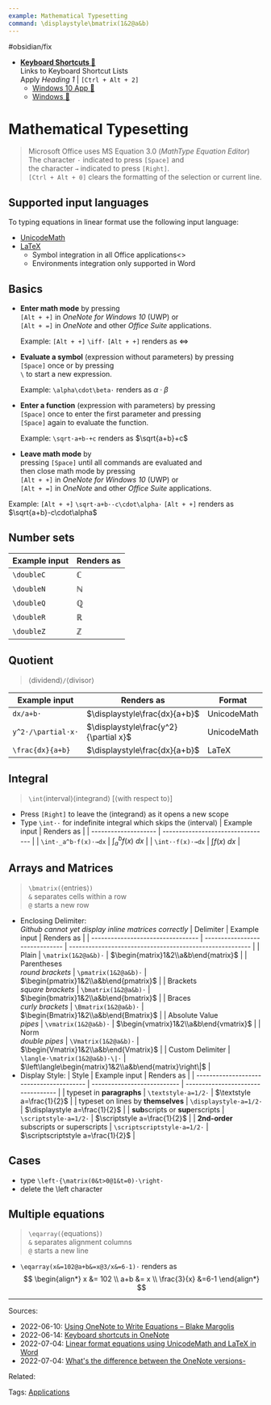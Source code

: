 ```yaml
---
example: Mathematical Typesetting
command: \displaystyle\bmatrix(1&2@a&b) 
---
```


#obsidian/fix 
- **[Keyboard Shortcuts 🔗](https://support.microsoft.com/en-us/office/keyboard-shortcuts-in-onenote-44b8b3f4-c274-4bcc-a089-e80fdcc87950)**  
    Links to Keyboard Shortcut Lists  
    Apply _Heading 1_ | `[Ctrl + Alt + 2]`
  - [Windows 10 App 🔗](https://support.microsoft.com/en-us/office/keyboard-shortcuts-in-onenote-44b8b3f4-c274-4bcc-a089-e80fdcc87950#PickTab=Windows_10_app)
  - [Windows 🔗](https://support.microsoft.com/en-us/office/keyboard-shortcuts-in-onenote-44b8b3f4-c274-4bcc-a089-e80fdcc87950#PickTab=Windows)

# Mathematical Typesetting

> Microsoft Office uses MS Equation 3.0 (_MathType Equation Editor_)  
> The character `·` indicated to press `[Space]` and  
> the character `→` indicated to press `[Right]`.  
> `[Ctrl + Alt + 0]` clears the formatting of the selection or current line.

## Supported input languages
To typing equations in linear format use the following input language:
- [UnicodeMath](https://www.unicode.org/notes/tn28/UTN28-PlainTextMath-v3.1.pdf)
- [LaTeX](http://tug.ctan.org/info/short-math-guide/short-math-guide.pdf)
  - Symbol integration in all Office applications<>
  - Environments integration only supported in Word

## Basics
- **Enter math mode** by pressing  
  `[Alt + +]` in _OneNote for Windows 10_ (UWP) or  
  `[Alt + =]` in _OneNote_ and other _Office Suite_ applications.  

  Example: `[Alt + +]` `\iff·` `[Alt + +]` renders as $\iff$

- **Evaluate a symbol** (expression without parameters) by pressing  
  `[Space]` once or by pressing  
  `\` to start a new expression.  

  Example: `\alpha\cdot\beta·` renders as $\alpha\cdot\beta$

- **Enter a function** (expression with parameters) by pressing  
  `[Space]` once to enter the first parameter and pressing  
  `[Space]` again to evaluate the function.  

  Example: `\sqrt·a+b·+c` renders as $\sqrt{a+b}+c$

- **Leave math mode** by  
  pressing `[Space]` until all commands are evaluated and  
  then close math mode by pressing  
  `[Alt + +]` in _OneNote for Windows 10_ (UWP) or  
  `[Alt + =]` in _OneNote_ and other _Office Suite_ applications.  

Example: `[Alt + +]` `\sqrt·a+b·-c\cdot\alpha·` `[Alt + +]` renders as $\sqrt{a+b}-c\cdot\alpha$
## Number sets
| Example input | Renders as   |
| ------------- | ------------ |
| `\doubleC`    | $\mathbb{C}$ |
| `\doubleN`    | $\mathbb{N}$ |
| `\doubleQ`    | $\mathbb{Q}$ |
| `\doubleR`    | $\mathbb{R}$ |
| `\doubleZ`    | $\mathbb{Z}$ |

## Quotient
> ⟨dividend⟩`/`⟨divisor⟩

| Example input      | Renders as                            | Format      |
| ------------------ | ------------------------------------- | ----------- |
| `dx/a+b·`          | $\displaystyle\frac{dx}{a+b}$         | UnicodeMath |
| `y^2·/\partial·x·` | $\displaystyle\frac{y^2}{\partial x}$ | UnicodeMath |
| `\frac{dx}{a+b}`   | $\displaystyle\frac{dx}{a+b}$         | LaTeX       |

## Integral
> `\int`⟨interval⟩⟨integrand⟩ [⟨with respect to⟩]
- Press `[Right]` to leave the ⟨integrand⟩ as it opens a new scope
- Type `\int··` for indefinite integral which skips the ⟨interval⟩
    | Example input        | Renders as                        |
    | -------------------- | --------------------------------- |
    | `\int·_a^b·f(x)·→dx` | $\displaystyle\int_a^b{f(x)}\ dx$ |
    | `\int··f(x)·→dx`     | $\displaystyle\int{f(x)}\ dx$     |

## Arrays and Matrices
> `\bmatrix(`⟨entries⟩`)`  
> `&` separates cells within a row  
> `@` starts a new row    
- Enclosing Delimiter:  
    _Github cannot yet display inline matrices correctly_
    | Delimiter                         | Example input                  | Renders as                                               |
    | --------------------------------- | ------------------------------ | -------------------------------------------------------- |
    | Plain                             | `\matrix(1&2@a&b)·`            | $\begin{matrix}1&2\\a&b\end{matrix}$                     |
    | Parentheses <br> _round brackets_ | `\pmatrix(1&2@a&b)·`           | $\begin{pmatrix}1&2\\a&b\end{pmatrix}$                   |
    | Brackets <br> _square brackets_   | `\bmatrix(1&2@a&b)·`           | $\begin{bmatrix}1&2\\a&b\end{bmatrix}$                   |
    | Braces <br> _curly brackets_      | `\Bmatrix(1&2@a&b)·`           | $\begin{Bmatrix}1&2\\a&b\end{Bmatrix}$                   |
    | Absolute Value <br> _pipes_       | `\vmatrix(1&2@a&b)·`           | $\begin{vmatrix}1&2\\a&b\end{vmatrix}$                   |
    | Norm <br> _double pipes_          | `\Vmatrix(1&2@a&b)·`           | $\begin{Vmatrix}1&2\\a&b\end{Vmatrix}$                   |
    | Custom Delimiter                  | `\langle·\matrix(1&2@a&b)·\|·` | $\left\langle\begin{matrix}1&2\\a&b\end{matrix}\right\|$ |
- Display Style:
    | Style                                    | Example input               | Renders as                         |
    | ---------------------------------------- | --------------------------- | ---------------------------------- |
    | typeset in **paragraphs**                | `\textstyle·a=1/2·`         | $\textstyle a=\frac{1}{2}$         |
    | typeset on lines by **themselves**       | `\displaystyle·a=1/2·`      | $\displaystyle a=\frac{1}{2}$      |
    | **sub**scripts or **sup**erscripts       | `\scriptstyle·a=1/2·`       | $\scriptstyle a=\frac{1}{2}$       |
    | **2nd-order** subscripts or superscripts | `\scriptscriptstyle·a=1/2·` | $\scriptscriptstyle a=\frac{1}{2}$ |

## Cases

- type `\left·{\matrix(0&t>0@1&t=0)·\right·`
- delete the \left character

## Multiple equations
> `\eqarray(`⟨equations⟩`)`  
> `&` separates alignment columns  
> `@` starts a new line  
- `\eqarray(x&=102@a+b&=x@3/x&=6-1)·` renders as
  $$
  \begin{align*}
  x &= 102 \\
  a+b &= x \\
  \frac{3}{x} &=6-1
  \end{align*}
  $$


---


Sources:
- 2022-06-10: [Using OneNote to Write Equations – Blake Margolis](https://sites.utexas.edu/margolis/2019/04/09/using-onenote/)
- 2022-06-14: [Keyboard shortcuts in OneNote](https://support.microsoft.com/en-us/office/keyboard-shortcuts-in-onenote-44b8b3f4-c274-4bcc-a089-e80fdcc87950)
- 2022-07-04: [Linear format equations using UnicodeMath and LaTeX in Word](https://support.microsoft.com/en-us/office/linear-format-equations-using-unicodemath-and-latex-in-word-2e00618d-b1fd-49d8-8cb4-8d17f25754f8)
- 2022-07-04: [What's the difference between the OneNote versions-](https://support.microsoft.com/en-us/office/what-s-the-difference-between-the-onenote-versions-a624e692-b78b-4c09-b07f-46181958118f)

Related:

Tags:
[Applications](../Applications.md)